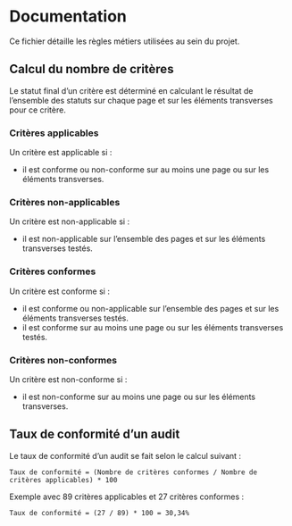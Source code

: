 # Documentation

Ce fichier détaille les règles métiers utilisées au sein du projet.

## Calcul du nombre de critères

Le statut final d’un critère est déterminé en calculant le résultat de l’ensemble des statuts sur chaque page et sur les éléments transverses pour ce critère.

### Critères applicables

Un critère est applicable si :

- il est conforme ou non-conforme sur au moins une page ou sur les éléments transverses.

### Critères non-applicables

Un critère est non-applicable si :

- il est non-applicable sur l’ensemble des pages et sur les éléments transverses testés.

### Critères conformes

Un critère est conforme si :

- il est conforme ou non-applicable sur l’ensemble des pages et sur les éléments transverses testés.
- il est conforme sur au moins une page ou sur les éléments transverses testés.

### Critères non-conformes

Un critère est non-conforme si :

- il est non-conforme sur au moins une page ou sur les éléments transverses.

## Taux de conformité d’un audit

Le taux de conformité d’un audit se fait selon le calcul suivant :

```
Taux de conformité = (Nombre de critères conformes / Nombre de critères applicables) * 100
```

Exemple avec 89 critères applicables et 27 critères conformes :

```
Taux de conformité = (27 / 89) * 100 = 30,34%
```
